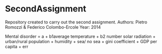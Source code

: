 SecondAssignment
================

Repository created to carry out the second assignment.
Authors: Pietro Romozzi & Federico Colombo-Ercole
Year: 2014

Mental disorder = a + b1average temperature + b2 number solar radiation + urban/rural population + humidity + sea/ no sea + gini coefficient + GDP per capita + err 

